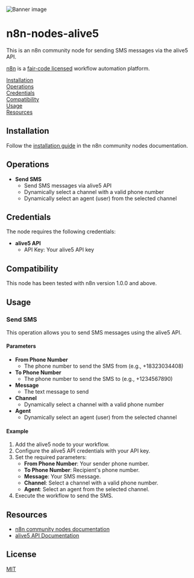 ![Banner image](https://user-images.githubusercontent.com/10284570/173569848-c624317f-42b1-45a6-ab09-f0ea3c247648.png)

# n8n-nodes-alive5

This is an n8n community node for sending SMS messages via the alive5 API.

[n8n](https://n8n.io/) is a [fair-code licensed](https://docs.n8n.io/reference/license/) workflow automation platform.

[Installation](#installation)  
[Operations](#operations)  
[Credentials](#credentials)  
[Compatibility](#compatibility)  
[Usage](#usage)  
[Resources](#resources)

## Installation

Follow the [installation guide](https://docs.n8n.io/integrations/community-nodes/installation/) in the n8n community nodes documentation.

## Operations

- **Send SMS**
  - Send SMS messages via alive5 API
  - Dynamically select a channel with a valid phone number
  - Dynamically select an agent (user) from the selected channel

## Credentials

The node requires the following credentials:

- **alive5 API**
  - API Key: Your alive5 API key

## Compatibility

This node has been tested with n8n version 1.0.0 and above.

## Usage

### Send SMS

This operation allows you to send SMS messages using the alive5 API.

#### Parameters

- **From Phone Number**
  - The phone number to send the SMS from (e.g., +18323034408)
- **To Phone Number**
  - The phone number to send the SMS to (e.g., +1234567890)
- **Message**
  - The text message to send
- **Channel**
  - Dynamically select a channel with a valid phone number
- **Agent**
  - Dynamically select an agent (user) from the selected channel

#### Example

1. Add the alive5 node to your workflow.
2. Configure the alive5 API credentials with your API key.
3. Set the required parameters:
   - **From Phone Number**: Your sender phone number.
   - **To Phone Number**: Recipient's phone number.
   - **Message**: Your SMS message.
   - **Channel**: Select a channel with a valid phone number.
   - **Agent**: Select an agent from the selected channel.
4. Execute the workflow to send the SMS.

## Resources

- [n8n community nodes documentation](https://docs.n8n.io/integrations/community-nodes/)
- [alive5 API Documentation](https://documenter.getpostman.com/view/12135254/UVsQr3zh)

## License

[MIT](https://github.com/n8n-io/n8n-nodes-starter/blob/master/LICENSE.md)
